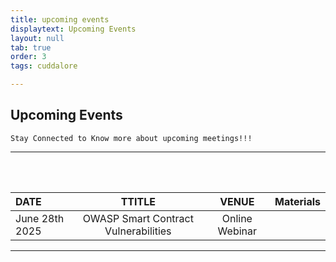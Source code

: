 ```yaml
---
title: upcoming events
displaytext: Upcoming Events
layout: null
tab: true
order: 3
tags: cuddalore

---
```


## Upcoming Events

```Stay Connected to Know more about upcoming meetings!!!``` 
<hr>

<br />
<br />

| DATE   | TTITLE   | VENUE   | Materials |
| :---     | :----:  | :----: | ---:
| June 28th 2025 | OWASP Smart Contract Vulnerabilities | Online Webinar | |

---
